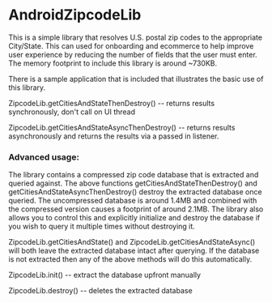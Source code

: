 # AndroidZipcodeLib

This is a simple library that resolves U.S. postal zip codes to the appropriate City/State.  This can used for onboarding and ecommerce to help improve user experience by reducing the number of fields that the user must enter.  The memory footprint to include this library is around ~730KB.

There is a sample application that is included that illustrates the basic use of this library.  

ZipcodeLib.getCitiesAndStateThenDestroy()       -- returns results synchronously, don't call on UI thread

ZipcodeLib.getCitiesAndStateAsyncThenDestroy()  -- returns results asynchronously and returns the results via a passed                                                    in listener.

### Advanced usage:

The library contains a compressed zip code database that is extracted and queried against.  The above functions getCitiesAndStateThenDestroy() and getCitiesAndStateAsyncThenDestroy() destroy the extracted database once queried. The uncompressed database is around 1.4MB and combined with the compressed version causes a footprint of around 2.1MB.  The library also allows you to control this and explicitly initialize and destroy the database if you wish to query it multiple times without destroying it.

ZipcodeLib.getCitiesAndState() and ZipcodeLib.getCitiesAndStateAsync() will both leave the extracted database intact after querying.  If the database is not extracted then any of the above methods will do this automatically.

ZipcodeLib.init()     --  extract the database upfront manually

ZipcodeLib.destroy()  --  deletes the extracted database

